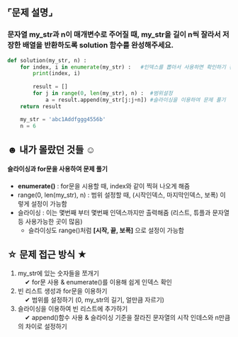 ## ⌜문제 설명⌟
### 문자열 my_str과 n이 매개변수로 주어질 때, my_str을 길이 n씩 잘라서 저장한 배열을 반환하도록 solution 함수를 완성해주세요.

```python
def solution(my_str, n) :
    for index, i in enumerate(my_str) :   #인덱스를 뽑아서 사용하면 확인하기 편함
        print(index, i)
        
        result = []
        for j in range(0, len(my_str), n) :  #범위설정
            a = result.append(my_str[j:j+n]) #슬라이싱을 이용하여 문제 풀기
    return result

    my_str = 'abc1Addfggg4556b'
    n = 6
```

## ☻ 내가 몰랐던 것들 ☺︎
#### 슬라이싱과 for문을 사용하여 문제 풀기

* **enumerate()** : for문을 시용할 때, index와 같이 찍혀 나오게 해줌
* range(0, len(my_str), n) : 범위 설정할 때, (시작인덱스, 마지막인덱스, 보폭) 이렇게 설정이 가능함
* 슬라이싱 : 이는 몇번째 부터 몇번째 인덱스까지만 출력해줌 (리스트, 튜플과 문자열 등 사용가능한 곳이 많음)
    * 슬라이싱도 range()처럼 **[시작, 끝, 보폭]** 으로 설정이 가능함

## ☆ 문제 접근 방식 ★
1. my_str에 있는 숫자들을 쪼개기
<br> &nbsp;&nbsp;&nbsp; ✔︎ for문 사용 & enumerate()를 이용해 쉽게 인덱스 확인
2. 빈 리스트 생성과 for문을 이용하기
<br> &nbsp;&nbsp;&nbsp; ✔︎ 범위를 설정하기 (0, my_str의 길기, 얼만큼 자르기)
3. 슬라이싱을 이용하여 빈 리스트에 추가하기
<br> &nbsp;&nbsp;&nbsp; ✔︎ append()함수 사용 & 슬라이싱 기준을 잘라진 문자열의 시작 인데스와 n만큼의 차이로 설정하기

